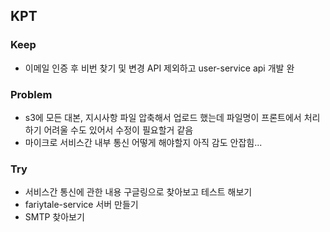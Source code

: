 ## KPT

### Keep
- 이메일 인증 후 비번 찾기 및 변경 API 제외하고 user-service api 개발 완

### Problem

- s3에 모든 대본, 지시사항 파일 압축해서 업로드 했는데 파일명이 프론트에서 처리하기 어려울 수도 있어서 수정이 필요할거 같음
- 마이크로 서비스간 내부 통신 어떻게 해야할지 아직 감도 안잡힘... 


### Try
- 서비스간 통신에 관한 내용 구글링으로 찾아보고 테스트 해보기
- fariytale-service 서버 만들기
- SMTP 찾아보기